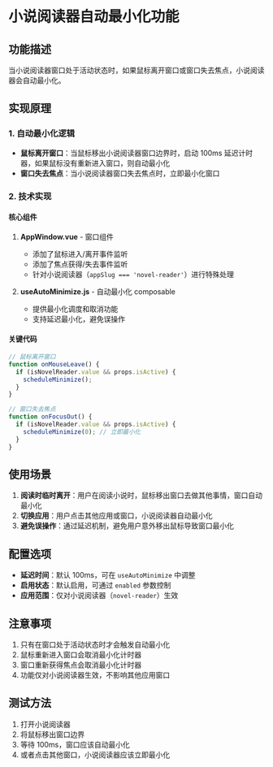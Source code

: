 # 小说阅读器自动最小化功能

## 功能描述

当小说阅读器窗口处于活动状态时，如果鼠标离开窗口或窗口失去焦点，小说阅读器会自动最小化。

## 实现原理

### 1. 自动最小化逻辑

- **鼠标离开窗口**：当鼠标移出小说阅读器窗口边界时，启动 100ms 延迟计时器，如果鼠标没有重新进入窗口，则自动最小化
- **窗口失去焦点**：当小说阅读器窗口失去焦点时，立即最小化窗口

### 2. 技术实现

#### 核心组件

1. **AppWindow.vue** - 窗口组件
   - 添加了鼠标进入/离开事件监听
   - 添加了焦点获得/失去事件监听
   - 针对小说阅读器（`appSlug === 'novel-reader'`）进行特殊处理

2. **useAutoMinimize.js** - 自动最小化 composable
   - 提供最小化调度和取消功能
   - 支持延迟最小化，避免误操作

#### 关键代码

```javascript
// 鼠标离开窗口
function onMouseLeave() {
  if (isNovelReader.value && props.isActive) {
    scheduleMinimize();
  }
}

// 窗口失去焦点
function onFocusOut() {
  if (isNovelReader.value && props.isActive) {
    scheduleMinimize(0); // 立即最小化
  }
}
```

## 使用场景

1. **阅读时临时离开**：用户在阅读小说时，鼠标移出窗口去做其他事情，窗口自动最小化
2. **切换应用**：用户点击其他应用或窗口，小说阅读器自动最小化
3. **避免误操作**：通过延迟机制，避免用户意外移出鼠标导致窗口最小化

## 配置选项

- **延迟时间**：默认 100ms，可在 `useAutoMinimize` 中调整
- **启用状态**：默认启用，可通过 `enabled` 参数控制
- **应用范围**：仅对小说阅读器（`novel-reader`）生效

## 注意事项

1. 只有在窗口处于活动状态时才会触发自动最小化
2. 鼠标重新进入窗口会取消最小化计时器
3. 窗口重新获得焦点会取消最小化计时器
4. 功能仅对小说阅读器生效，不影响其他应用窗口

## 测试方法

1. 打开小说阅读器
2. 将鼠标移出窗口边界
3. 等待 100ms，窗口应该自动最小化
4. 或者点击其他窗口，小说阅读器应该立即最小化
